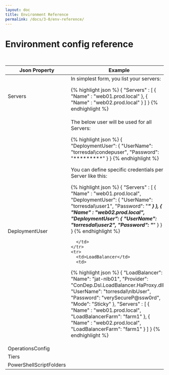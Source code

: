 ```yaml
---
layout: doc
title: Environment Reference
permalink: /docs/3-0/env-reference/
---
```


Environment config reference
============================

<table>
  <thead>
    <tr>
      <th>Json Property</th><th>Example</th>
    </tr>
  </thead>
  <tbody>
    <tr>
      <td>Servers</td>
      <td>
        In simplest form, you list your servers:

{% highlight json %}
{
  "Servers" :
  [
    {
      "Name" : "web01.prod.local"
    },
    {
      "Name" : "web02.prod.local"
    }
  ]
}
{% endhighlight %}
      </td>
    </tr>
    <tr>
      <td>DeploymentUser</td>
      <td>
The below user will be used for all Servers:

{% highlight json %}
{
  "DeploymentUser": 
  {
    "UserName": "torresdal\\condepuser",
    "Password": "*********"
  }
}
{% endhighlight %}

You can define specific credentials per Server like this:

{% highlight json %}
{
  "Servers" :
  [
    {
      "Name" : "web01.prod.local",
      "DeploymentUser": 
      {
        "UserName": "torresdal\\user1",
        "Password": "*********"
      }
    },
    {
      "Name" : "web02.prod.local",
      "DeploymentUser": 
      {
        "UserName": "torresdal\\user2",
        "Password": "*********"
      }
    }
  ]
}
{% endhighlight %}

      </td>
    </tr>
    <tr>
      <td>LoadBalancer</td>
      <td>
{% highlight json %}
{
  "LoadBalancer": 
  {
    "Name": "jat-nlb01",
    "Provider": "ConDep.Dsl.LoadBalancer.HaProxy.dll",
    "UserName": "torresdal\\nlbUser",
    "Password": "verySecureP@ssw0rd",
    "Mode": "Sticky"
  },
  "Servers" :
  [
    {
      "Name" : "web01.prod.local",
      "LoadBalancerFarm": "farm1"
    },
    {
      "Name" : "web02.prod.local",
      "LoadBalancerFarm": "farm1"
    }
  ]
}
{% endhighlight %}
      </td>
    </tr>  
    <tr>
      <td>OperationsConfig</td>
      <td></td>
    </tr> 
    <tr>
      <td>Tiers</td>
      <td></td>
    </tr> 
    <tr>
      <td>PowerShellScriptFolders</td>
      <td></td>
    </tr> 
  </tbody>
</table>
